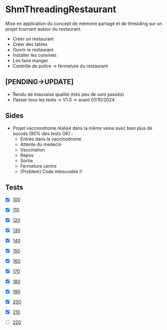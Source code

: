 # ShmThreadingRestaurant

Mise en application du concept de mémoire partagé et de threading sur un projet
tournant autour du restaurant.
- Créer un restaurant 
- Créer des tables
- Ouvrir le restaurant 
- Installer les convives 
- Les faire manger 
- Contrôle de police -> fermeture du restaurant 

## [PENDING->UPDATE]
- Rendu de mauvaise qualité (très peu de sont passés)
- Passer tous les tests -> V1.0 -> avant 01/10/2024

## Sides 
- Projet vaccinodrome réalisé dans la même veine avec bien plus de succés (90% des tests OK) : 
	- Entrée dans la vaccinodrome
	- Attente du medecin 
	- Vaccination 
	- Repos
	- Sortie
	- Fermeture centre
	- [Problem] Code introuvable !!

## Tests 
- [x] [100](code/test-100.sh)
- [x] [110](code/test-110.sh)
- [x] [120](code/test-120.sh)
- [x] [130](code/test-130.sh)
- [x] [140](code/test-140.sh)
- [x] [150](code/test-150.sh)
- [x] [160](code/test-160.sh)
- [x] [170](code/test-170.sh)
- [x] [180](code/test-180.sh)
- [x] [190](code/test-190.sh)
- [x] [200](code/test-200.sh)
- [x] [210](code/test-210.sh)
- [ ] [220](code/test-220.sh)

